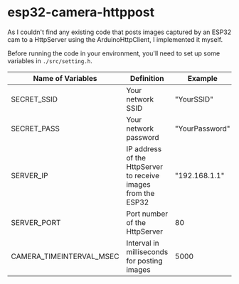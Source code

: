 # esp32-camera-httppost

As I couldn't find any existing code that posts images captured by an ESP32 cam to a HttpServer using the ArduinoHttpClient, I implemented it myself.

Before running the code in your environment, you'll need to set up some variables in `./src/setting.h`.

| Name of Variables      | Definition                             | Example   |
|------------------------|----------------------------------------|-----------|
| SECRET_SSID            | Your network SSID                      | "YourSSID" |
| SECRET_PASS            | Your network password                  | "YourPassword" |
| SERVER_IP              | IP address of the HttpServer to receive images from the ESP32 | "192.168.1.1" |
| SERVER_PORT            | Port number of the HttpServer          | 80        |
| CAMERA_TIMEINTERVAL_MSEC | Interval in milliseconds for posting images | 5000     |
